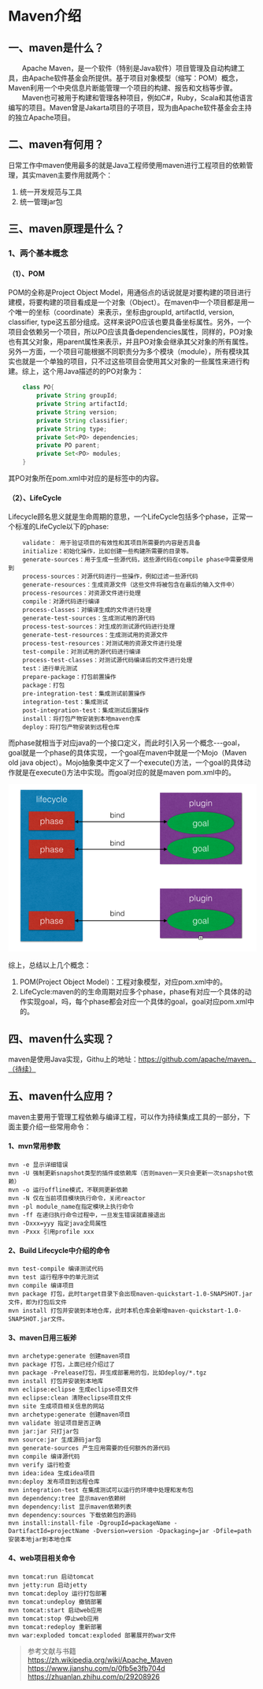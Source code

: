 # Maven介绍

## 一、maven是什么？
 　　Apache Maven，是一个软件（特别是Java软件）项目管理及自动构建工具，由Apache软件基金会所提供。基于项目对象模型（缩写：POM）概念，Maven利用一个中央信息片断能管理一个项目的构建、报告和文档等步骤。    
 　　Maven也可被用于构建和管理各种项目，例如C#，Ruby，Scala和其他语言编写的项目。Maven曾是Jakarta项目的子项目，现为由Apache软件基金会主持的独立Apache项目。

## 二、maven有何用？
日常工作中maven使用最多的就是Java工程师使用maven进行工程项目的依赖管理，其实maven主要作用就两个： 
                       　
1. 统一开发规范与工具      
2. 统一管理jar包      

## 三、maven原理是什么？
### 1、两个基本概念
#### （1）、POM
POM的全称是Project Object Model，用通俗点的话说就是对要构建的项目进行建模，将要构建的项目看成是一个对象（Object）。在maven中一个项目都是用一个唯一的坐标（coordinate）来表示，坐标由groupId, artifactId, version, classifier, type这五部分组成。这样来说PO应该也要具备坐标属性。另外，一个项目会依赖另一个项目，所以PO应该具备dependencies属性，同样的，PO对象也有其父对象，用parent属性来表示，并且PO对象会继承其父对象的所有属性。另外一方面，一个项目可能根据不同职责分为多个模块（module），所有模块其实也就是一个单独的项目，只不过这些项目会使用其父对象的一些属性来进行构建。综上，这个用Java描述的的PO对象为：    

```java 
	class PO{
	    private String groupId;
	    private String artifactId;
	    private String version;
	    private String classifier;
	    private String type;
	    private Set<PO> dependencies;
	    private PO parent;
	    private Set<PO> modules;
	}
```

其PO对象所在pom.xml中对应的是<build>标签中的内容。

#### （2）、LifeCycle
Lifecycle顾名思义就是生命周期的意思，一个LifeCycle包括多个phase，正常一个标准的LifeCycle以下的phase:

```
	validate： 用于验证项目的有效性和其项目所需要的内容是否具备
	initialize：初始化操作，比如创建一些构建所需要的目录等。
	generate-sources：用于生成一些源代码，这些源代码在compile phase中需要使用到
	process-sources：对源代码进行一些操作，例如过滤一些源代码
	generate-resources：生成资源文件（这些文件将被包含在最后的输入文件中）
	process-resources：对资源文件进行处理
	compile：对源代码进行编译
	process-classes：对编译生成的文件进行处理
	generate-test-sources：生成测试用的源代码
	process-test-sources：对生成的测试源代码进行处理
	generate-test-resources：生成测试用的资源文件
	process-test-resources：对测试用的资源文件进行处理
	test-compile：对测试用的源代码进行编译
	process-test-classes：对测试源代码编译后的文件进行处理
	test：进行单元测试
	prepare-package：打包前置操作
	package：打包
	pre-integration-test：集成测试前置操作   
	integration-test：集成测试
	post-integration-test：集成测试后置操作
	install：将打包产物安装到本地maven仓库
	deploy：将打包产物安装到远程仓库
```
而phase就相当于对应java的一个接口定义，而此时引入另一个概念---goal，goal就是一个phase的具体实现，一个goal在maven中就是一个Mojo（Maven old java object）。Mojo抽象类中定义了一个execute()方法，一个goal的具体动作就是在execute()方法中实现。而goal对应的就是maven pom.xml中的<plugins>。

![](images/maven/maven.png)     

综上，总结以上几个概念：
1. POM(Project Object Model)：工程对象模型，对应pom.xml中的<build>。
2. LifeCycle:maven的的生命周期对应多个phase，phase有对应一个具体的动作实现goal，吗，每个phase都会对应一个具体的goal，goal对应pom.xml中的<plugins>。

## 四、maven什么实现？
maven是使用Java实现，Githu上的地址：https://github.com/apache/maven。（待续）

## 五、maven什么应用？
maven主要用于管理工程依赖与编译工程，可以作为持续集成工具的一部分，下面主要介绍一些常用命令：

#### 1、mvn常用参数
	mvn -e 显示详细错误
	mvn -U 强制更新snapshot类型的插件或依赖库（否则maven一天只会更新一次snapshot依赖）
	mvn -o 运行offline模式，不联网更新依赖
	mvn -N 仅在当前项目模块执行命令，关闭reactor
	mvn -pl module_name在指定模块上执行命令
	mvn -ff 在递归执行命令过程中，一旦发生错误就直接退出
	mvn -Dxxx=yyy 指定java全局属性
	mvn -Pxxx 引用profile xxx

#### 2、Build Lifecycle中介绍的命令
	mvn test-compile 编译测试代码
	mvn test 运行程序中的单元测试
	mvn compile 编译项目
	mvn package 打包，此时target目录下会出现maven-quickstart-1.0-SNAPSHOT.jar文件，即为打包后文件
	mvn install 打包并安装到本地仓库，此时本机仓库会新增maven-quickstart-1.0-SNAPSHOT.jar文件。

#### 3、maven日用三板斧
	mvn archetype:generate 创建maven项目
	mvn package 打包，上面已经介绍过了
	mvn package -Prelease打包，并生成部署用的包，比如deploy/*.tgz
	mvn install 打包并安装到本地库
	mvn eclipse:eclipse 生成eclipse项目文件
	mvn eclipse:clean 清除eclipse项目文件
	mvn site 生成项目相关信息的网站
	mvn archetype:generate 创建maven项目
	mvn validate 验证项目是否正确
	mvn jar:jar 只打jar包
	mvn source:jar 生成源码jar包
	mvn generate-sources 产生应用需要的任何额外的源代码
	mvn compile 编译源代码
	mvn verify 运行检查
	mvn idea:idea 生成idea项目
	mvn:deploy 发布项目到远程仓库
	mvn integration-test 在集成测试可以运行的环境中处理和发布包
	mvn dependency:tree 显示maven依赖树
	mvn dependency:list 显示maven依赖列表
	mvn dependency:sources 下载依赖包的源码
	mvn install:install-file -DgroupId=packageName -DartifactId=projectName -Dversion=version -Dpackaging=jar -Dfile=path 安装本地jar到本地仓库

#### 4、web项目相关命令
	mvn tomcat:run 启动tomcat
	mvn jetty:run 启动jetty
	mvn tomcat:deploy 运行打包部署
	mvn tomcat:undeploy 撤销部署
	mvn tomcat:start 启动web应用
	mvn tomcat:stop 停止web应用
	mvn tomcat:redeploy 重新部署
	mvn war:exploded tomcat:exploded 部署展开的war文件


> 参考文献与书籍   
> https://zh.wikipedia.org/wiki/Apache_Maven    
> https://www.jianshu.com/p/0fb5e3fb704d    
> https://zhuanlan.zhihu.com/p/29208926 